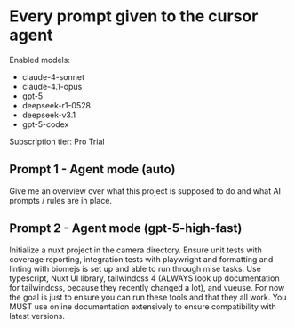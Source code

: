 # Every prompt given to the cursor agent

Enabled models:
- claude-4-sonnet
- claude-4.1-opus
- gpt-5
- deepseek-r1-0528
- deepseek-v3.1
- gpt-5-codex

Subscription tier: Pro Trial

## Prompt 1 - Agent mode (auto)

Give me an overview over what this project is supposed to do and what AI prompts / rules are in place.

## Prompt 2 - Agent mode (gpt-5-high-fast)

Initialize a nuxt project in the camera directory. Ensure unit tests with coverage reporting, integration
tests with playwright and formatting and linting with biomejs is set up and able to run through mise tasks.
Use typescript, Nuxt UI library, tailwindcss 4 (ALWAYS look up documentation for tailwindcss, because they
recently changed a lot), and vueuse. For now the goal is just to ensure you can run these tools and that
they all work. You MUST use online documentation extensively to ensure compatibility with latest versions.
